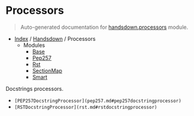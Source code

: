 # Processors

> Auto-generated documentation for [handsdown.processors](../../../handsdown/processors/__init__.py) module.

- [Index](../../README.md#modules) / [Handsdown](../index.md#handsdown) / Processors
  - Modules
    - [Base](base.md#base)
    - [Pep257](pep257.md#pep257)
    - [Rst](rst.md#rst)
    - [SectionMap](section_map.md#sectionmap)
    - [Smart](smart.md#smart)

Docstrings processors.

- `[PEP257DocstringProcessor](pep257.md#pep257docstringprocessor)`
- `[RSTDocstringProcessor](rst.md#rstdocstringprocessor)`
